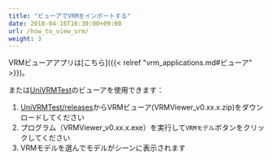 ```yaml
---
title: "ビューアでVRMをインポートする"
date: 2018-04-16T16:30:00+09:00
url: /how_to_view_vrm/
weight: 3
---
```


VRMビューアアプリは[こちら]({{< relref "vrm_applications.md#ビューア" >}})。

または[UniVRMTest](https://github.com/vrm-c/UniVRMTest/)のビューアを使用できます：

1. [UniVRMTest/releases](https://github.com/vrm-c/UniVRMTest/releases)からVRMビューア(VRMViewer_v0.xx.x.zip)をダウンロードしてください
2. プログラム（VRMViewer_v0.xx.x.exe）を実行して``VRMモデル``ボタンをクリックしてください
3. VRMモデルを選んでモデルがシーンに表示されます
